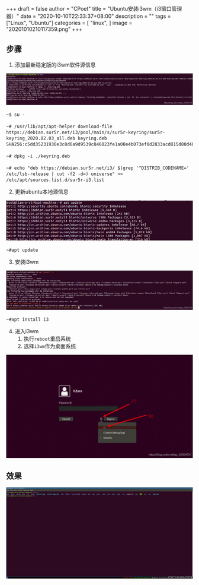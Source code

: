 +++
draft = false
author = "CPoet"
title = "Ubuntu安装i3wm（i3窗口管理器）"
date = "2020-10-10T22:33:37+08:00"
description = ""
tags = ["Linux", "Ubuntu"]
categories = [
    "linux",
]
image = "20201010210117359.png"
+++

## 步骤

1. 添加最新稳定版的i3wm软件源信息

![](20201010204932107.png)


```shell
~$ su -

~# /usr/lib/apt/apt-helper download-file https://debian.sur5r.net/i3/pool/main/s/sur5r-keyring/sur5r-keyring_2020.02.03_all.deb keyring.deb SHA256:c5dd35231930e3c8d6a9d9539c846023fe1a08e4b073ef0d2833acd815d80d48

~# dpkg -i ./keyring.deb 

~# echo "deb https://debian.sur5r.net/i3/ $(grep '^DISTRIB_CODENAME=' /etc/lsb-release | cut -f2 -d=) universe" >> /etc/apt/sources.list.d/sur5r-i3.list
```

2. 更新ubuntu本地源信息

![](20201010205217930.png)

```shell
~#apt update
```


3. 安装i3wm

![](20201010210117359.png)

```shell
~#apt install i3
```

4. 进入i3wm
    1. 执行`reboot`重启系统
    2. 选择`i3wm`作为桌面系统

![](20201010210259809.png)



## 效果

![](2020101021044781.png)
